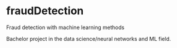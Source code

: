 # fraudDetection
Fraud detection with machine learning methods

Bachelor project in the data science/neural networks and ML field.
